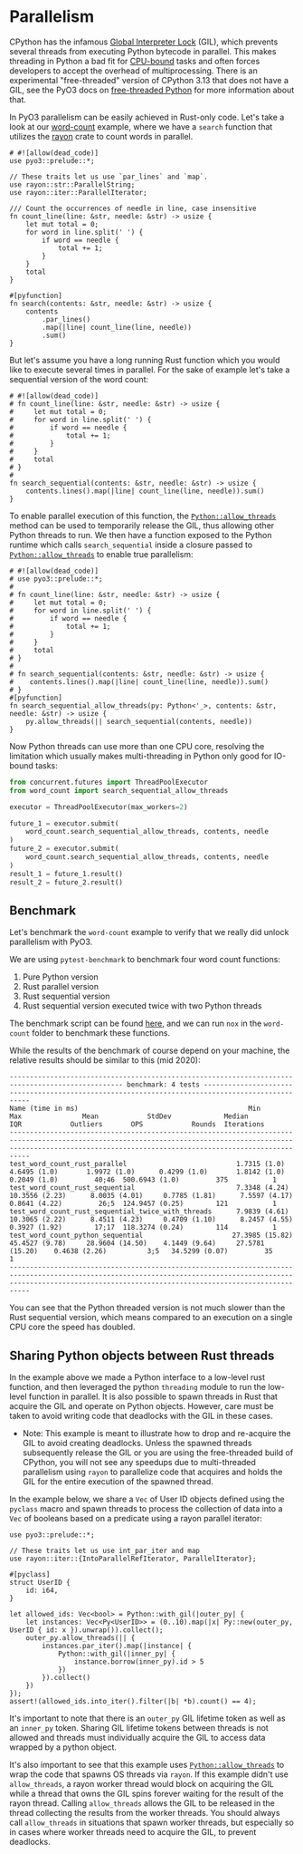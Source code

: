 # Parallelism

CPython has the infamous [Global Interpreter Lock](https://docs.python.org/3/glossary.html#term-global-interpreter-lock) (GIL), which prevents several threads from executing Python bytecode in parallel. This makes threading in Python a bad fit for [CPU-bound](https://en.wikipedia.org/wiki/CPU-bound) tasks and often forces developers to accept the overhead of multiprocessing. There is an experimental "free-threaded" version of CPython 3.13 that does not have a GIL, see the PyO3 docs on [free-threaded Python](./free-threading.md) for more information about that.

In PyO3 parallelism can be easily achieved in Rust-only code. Let's take a look at our [word-count](https://github.com/PyO3/pyo3/blob/main/examples/word-count/src/lib.rs) example, where we have a `search` function that utilizes the [rayon](https://github.com/rayon-rs/rayon) crate to count words in parallel.
```rust,no_run
# #![allow(dead_code)]
use pyo3::prelude::*;

// These traits let us use `par_lines` and `map`.
use rayon::str::ParallelString;
use rayon::iter::ParallelIterator;

/// Count the occurrences of needle in line, case insensitive
fn count_line(line: &str, needle: &str) -> usize {
    let mut total = 0;
    for word in line.split(' ') {
        if word == needle {
            total += 1;
        }
    }
    total
}

#[pyfunction]
fn search(contents: &str, needle: &str) -> usize {
    contents
        .par_lines()
        .map(|line| count_line(line, needle))
        .sum()
}
```

But let's assume you have a long running Rust function which you would like to execute several times in parallel. For the sake of example let's take a sequential version of the word count:
```rust,no_run
# #![allow(dead_code)]
# fn count_line(line: &str, needle: &str) -> usize {
#     let mut total = 0;
#     for word in line.split(' ') {
#         if word == needle {
#             total += 1;
#         }
#     }
#     total
# }
#
fn search_sequential(contents: &str, needle: &str) -> usize {
    contents.lines().map(|line| count_line(line, needle)).sum()
}
```

To enable parallel execution of this function, the [`Python::allow_threads`] method can be used to temporarily release the GIL, thus allowing other Python threads to run. We then have a function exposed to the Python runtime which calls `search_sequential` inside a closure passed to [`Python::allow_threads`] to enable true parallelism:
```rust,no_run
# #![allow(dead_code)]
# use pyo3::prelude::*;
#
# fn count_line(line: &str, needle: &str) -> usize {
#     let mut total = 0;
#     for word in line.split(' ') {
#         if word == needle {
#             total += 1;
#         }
#     }
#     total
# }
#
# fn search_sequential(contents: &str, needle: &str) -> usize {
#    contents.lines().map(|line| count_line(line, needle)).sum()
# }
#[pyfunction]
fn search_sequential_allow_threads(py: Python<'_>, contents: &str, needle: &str) -> usize {
    py.allow_threads(|| search_sequential(contents, needle))
}
```

Now Python threads can use more than one CPU core, resolving the limitation which usually makes multi-threading in Python only good for IO-bound tasks:
```Python
from concurrent.futures import ThreadPoolExecutor
from word_count import search_sequential_allow_threads

executor = ThreadPoolExecutor(max_workers=2)

future_1 = executor.submit(
    word_count.search_sequential_allow_threads, contents, needle
)
future_2 = executor.submit(
    word_count.search_sequential_allow_threads, contents, needle
)
result_1 = future_1.result()
result_2 = future_2.result()
```

## Benchmark

Let's benchmark the `word-count` example to verify that we really did unlock parallelism with PyO3.

We are using `pytest-benchmark` to benchmark four word count functions:

1. Pure Python version
2. Rust parallel version
3. Rust sequential version
4. Rust sequential version executed twice with two Python threads

The benchmark script can be found [here](https://github.com/PyO3/pyo3/blob/main/examples/word-count/tests/test_word_count.py), and we can run `nox` in the `word-count` folder to benchmark these functions.

While the results of the benchmark of course depend on your machine, the relative results should be similar to this (mid 2020):
```text
-------------------------------------------------------------------------------------------------- benchmark: 4 tests -------------------------------------------------------------------------------------------------
Name (time in ms)                                          Min                Max               Mean            StdDev             Median               IQR            Outliers       OPS            Rounds  Iterations
-----------------------------------------------------------------------------------------------------------------------------------------------------------------------------------------------------------------------
test_word_count_rust_parallel                           1.7315 (1.0)       4.6495 (1.0)       1.9972 (1.0)      0.4299 (1.0)       1.8142 (1.0)      0.2049 (1.0)         40;46  500.6943 (1.0)         375           1
test_word_count_rust_sequential                         7.3348 (4.24)     10.3556 (2.23)      8.0035 (4.01)     0.7785 (1.81)      7.5597 (4.17)     0.8641 (4.22)         26;5  124.9457 (0.25)        121           1
test_word_count_rust_sequential_twice_with_threads      7.9839 (4.61)     10.3065 (2.22)      8.4511 (4.23)     0.4709 (1.10)      8.2457 (4.55)     0.3927 (1.92)        17;17  118.3274 (0.24)        114           1
test_word_count_python_sequential                      27.3985 (15.82)    45.4527 (9.78)     28.9604 (14.50)    4.1449 (9.64)     27.5781 (15.20)    0.4638 (2.26)          3;5   34.5299 (0.07)         35           1
-----------------------------------------------------------------------------------------------------------------------------------------------------------------------------------------------------------------------
```

You can see that the Python threaded version is not much slower than the Rust sequential version, which means compared to an execution on a single CPU core the speed has doubled.

## Sharing Python objects between Rust threads

In the example above we made a Python interface to a low-level rust function,
and then leveraged the python `threading` module to run the low-level function
in parallel. It is also possible to spawn threads in Rust that acquire the GIL
and operate on Python objects. However, care must be taken to avoid writing code
that deadlocks with the GIL in these cases.

* Note: This example is meant to illustrate how to drop and re-acquire the GIL
        to avoid creating deadlocks. Unless the spawned threads subsequently
        release the GIL or you are using the free-threaded build of CPython, you
        will not see any speedups due to multi-threaded parallelism using `rayon`
        to parallelize code that acquires and holds the GIL for the entire
        execution of the spawned thread.

In the example below, we share a `Vec` of User ID objects defined using the
`pyclass` macro and spawn threads to process the collection of data into a `Vec`
of booleans based on a predicate using a rayon parallel iterator:

```rust,no_run
use pyo3::prelude::*;

// These traits let us use int_par_iter and map
use rayon::iter::{IntoParallelRefIterator, ParallelIterator};

#[pyclass]
struct UserID {
    id: i64,
}

let allowed_ids: Vec<bool> = Python::with_gil(|outer_py| {
    let instances: Vec<Py<UserID>> = (0..10).map(|x| Py::new(outer_py, UserID { id: x }).unwrap()).collect();
    outer_py.allow_threads(|| {
        instances.par_iter().map(|instance| {
            Python::with_gil(|inner_py| {
                instance.borrow(inner_py).id > 5
            })
        }).collect()
    })
});
assert!(allowed_ids.into_iter().filter(|b| *b).count() == 4);
```

It's important to note that there is an `outer_py` GIL lifetime token as well as
an `inner_py` token. Sharing GIL lifetime tokens between threads is not allowed
and threads must individually acquire the GIL to access data wrapped by a python
object.

It's also important to see that this example uses [`Python::allow_threads`] to
wrap the code that spawns OS threads via `rayon`. If this example didn't use
`allow_threads`, a rayon worker thread would block on acquiring the GIL while a
thread that owns the GIL spins forever waiting for the result of the rayon
thread. Calling `allow_threads` allows the GIL to be released in the thread
collecting the results from the worker threads. You should always call
`allow_threads` in situations that spawn worker threads, but especially so in
cases where worker threads need to acquire the GIL, to prevent deadlocks.

[`Python::allow_threads`]: {{#PYO3_DOCS_URL}}/pyo3/marker/struct.Python.html#method.allow_threads
